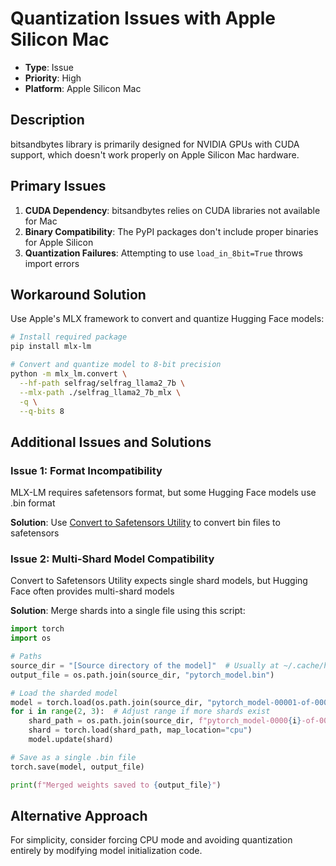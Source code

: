 # Quantization Issues with Apple Silicon Mac

- **Type**: Issue
- **Priority**: High
- **Platform**: Apple Silicon Mac

## Description

bitsandbytes library is primarily designed for NVIDIA GPUs with CUDA support, which doesn't work properly on Apple Silicon Mac hardware.

## Primary Issues

1. **CUDA Dependency**: bitsandbytes relies on CUDA libraries not available for Mac
2. **Binary Compatibility**: The PyPI packages don't include proper binaries for Apple Silicon
3. **Quantization Failures**: Attempting to use `load_in_8bit=True` throws import errors

## Workaround Solution

Use Apple's MLX framework to convert and quantize Hugging Face models:

```bash
# Install required package
pip install mlx-lm

# Convert and quantize model to 8-bit precision
python -m mlx_lm.convert \
  --hf-path selfrag/selfrag_llama2_7b \
  --mlx-path ./selfrag_llama2_7b_mlx \
  -q \
  --q-bits 8
```

## Additional Issues and Solutions

### Issue 1: Format Incompatibility
MLX-LM requires safetensors format, but some Hugging Face models use .bin format

**Solution**: 
Use [Convert to Safetensors Utility](https://github.com/IBM/convert-to-safetensors) to convert bin files to safetensors

### Issue 2: Multi-Shard Model Compatibility
Convert to Safetensors Utility expects single shard models, but Hugging Face often provides multi-shard models

**Solution**: 
Merge shards into a single file using this script:

```python
import torch
import os

# Paths
source_dir = "[Source directory of the model]"  # Usually at ~/.cache/huggingface/hub/
output_file = os.path.join(source_dir, "pytorch_model.bin")

# Load the sharded model
model = torch.load(os.path.join(source_dir, "pytorch_model-00001-of-00002.bin"), map_location="cpu")
for i in range(2, 3):  # Adjust range if more shards exist
    shard_path = os.path.join(source_dir, f"pytorch_model-0000{i}-of-00002.bin")
    shard = torch.load(shard_path, map_location="cpu")
    model.update(shard)

# Save as a single .bin file
torch.save(model, output_file)

print(f"Merged weights saved to {output_file}")
```

## Alternative Approach

For simplicity, consider forcing CPU mode and avoiding quantization entirely by modifying model initialization code.